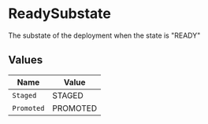 # ReadySubstate

The substate of the deployment when the state is "READY"


## Values

| Name       | Value      |
| ---------- | ---------- |
| `Staged`   | STAGED     |
| `Promoted` | PROMOTED   |